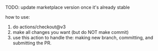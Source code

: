 TODO: update marketplace version once it's already stable


how to use:

1. do actions/checkout@v3
2. make all changes you want (but do NOT make commit)
3. use this action to handle the: making new branch, committing, and submitting the PR.